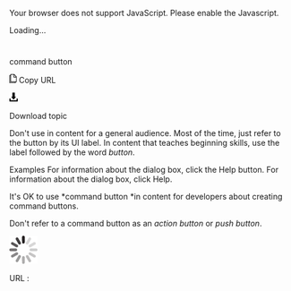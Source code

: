 Your browser does not support JavaScript. Please enable the Javascript.

Loading...

# 

command button

![Copy URL](command-button_files/Copy.png)
Copy URL

![Download](command-button_files/Download.png)

Download topic

Don't
use in content for a general audience. Most of the time,
just refer to the button by its UI label. In content that
teaches beginning skills, use the label followed by the word *button*. 

Examples
For information about the dialog box, click the Help button.
For information about the dialog box, click Help.

It's OK to use *command button *in content for developers about creating command buttons.

Don't refer to a command button as an *action button* or *push button*. 

![In progress](command-button_files/activity-large.gif)

URL :
